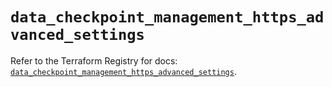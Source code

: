 # `data_checkpoint_management_https_advanced_settings`

Refer to the Terraform Registry for docs: [`data_checkpoint_management_https_advanced_settings`](https://registry.terraform.io/providers/checkpointsw/checkpoint/2.11.0/docs/data-sources/management_https_advanced_settings).
